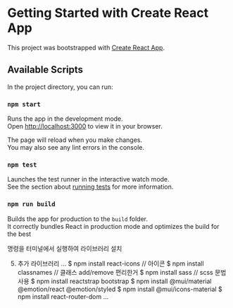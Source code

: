 # Getting Started with Create React App

This project was bootstrapped with [Create React App](https://github.com/facebook/create-react-app).

## Available Scripts

In the project directory, you can run:

### `npm start`

Runs the app in the development mode.\
Open [http://localhost:3000](http://localhost:3000) to view it in your browser.

The page will reload when you make changes.\
You may also see any lint errors in the console.

### `npm test`

Launches the test runner in the interactive watch mode.\
See the section about [running tests](https://facebook.github.io/create-react-app/docs/running-tests) for more information.

### `npm run build`

Builds the app for production to the `build` folder.\
It correctly bundles React in production mode and optimizes the build for the best

명령을 터미널에서 실행하여 라이브러리 설치

5. 추가 라이브러리
   ...
   $ npm install react-icons // 아이콘
   $ npm install classnames // 클래스 add/remove 편리한거
   $ npm install sass // scss 문법 사용
   $ npm install reactstrap bootstrap
   $ npm install @mui/material @emotion/react @emotion/styled
   $ npm install @mui/icons-material
   $ npm install react-router-dom
   ...
